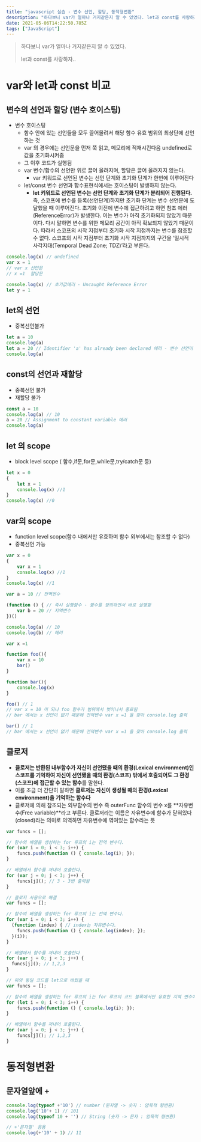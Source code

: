 ```yaml
---
title: "javascript 실습 - 변수 선언, 할당, 동적형변환"
description: "하다보니 var가 얼마나 거지같은지 알 수 있었다. let과 const를 사랑하자..변수 호이스팅함수 안에 있는 선언들을 모두 끌어올려서 해당 함수 유효 범위의 최상단에 선언하는 것var 의 경우에는 선언문을 먼저 쭉 읽고, 메모리에 적재시킨다음 undefined로 값"
date: 2021-05-06T14:22:50.785Z
tags: ["JavaScript"]
---
```

> 하다보니 var가 얼마나 거지같은지 알 수 있었다. 
>
> let과 const를 사랑하자..



# var와 let과 const 비교

## 변수의 선언과 할당 (변수 호이스팅)

- 변수 호이스팅
  - 함수 안에 있는 선언들을 모두 끌어올려서 해당 함수 유효 범위의 최상단에 선언하는 것
  - var 의 경우에는 선언문을 먼저 쭉 읽고, 메모리에 적재시킨다음 undefined로 값을 초기화시켜줌
  - 그 이후 코드가 실행됨
  - var 변수/함수의 선언만 위로 끌어 올려지며, 할당은 끌어 올려지지 않는다.
    - var 키워드로 선언된 변수는 선언 단계와 초기화 단계가 한번에 이루어진다
  - let/const 변수 선언과 함수표현식에서는 호이스팅이 발생하지 않는다.
    - **let 키워드로 선언된 변수는 선언 단계와 초기화 단계가 분리되어 진행된다.** 즉, 스코프에 변수를 등록(선언단계)하지만 초기화 단계는 변수 선언문에 도달했을 때 이루어진다. 초기화 이전에 변수에 접근하려고 하면 참조 에러(ReferenceError)가 발생한다. 이는 변수가 아직 초기화되지 않았기 때문이다. 다시 말하면 변수를 위한 메모리 공간이 아직 확보되지 않았기 때문이다. 따라서 스코프의 시작 지점부터 초기화 시작 지점까지는 변수를 참조할 수 없다. 스코프의 시작 지점부터 초기화 시작 지점까지의 구간을 ‘일시적 사각지대(Temporal Dead Zone; TDZ)’라고 부른다.

```js
console.log(x) // undefined
var x = 1
// var x 선언문
// x =1  할당문

console.log(x) // 초기값에러 - Uncaught Reference Error
let y = 1
```



## let의 선언

- 중복선언불가

```js
let a = 10
console.log(a)
let a = 20 // Identifier 'a' has already been declared 에러 - 변수 선언이 script 맨 먼저 일어나서 아예 위에 console(a) 도 실행안됨.
console.log(a)
```



## const의 선언과 재할당

- 중복선언 불가
- 재할당 불가

```js
const a = 10
console.log(a) // 10
a = 20 // Assignment to constant variable 에러 
console.log(a)
```



## let 의 scope

- block level scope ( 함수,if문,for문,while문,try/catch문 등)

```js
let x = 0
{
    let x = 1
    console.log(x) //1
}
console.log(x) //0

```

## var의 scope

- function level scope(함수 내에서만 유효하며 함수 외부에서는 참조할 수 없다)
- 중복선언 가능

```js
var x = 0
{
    var x = 1
    console.log(x) //1
}
console.log(x) //1
```

```js
var a = 10 // 전역변수

(function () { // 즉시 실행함수 - 함수를 정의하면서 바로 실행함
    var b = 20 // 지역변수
})()

console.log(a) // 10
console.log(b) // 에러
```

```js
var x =1

function foo(){
    var x = 10
    bar()
}

function bar(){
    console.log(x)
}

foo() // 1 
// var x = 10 이 되나 foo 함수가 범위에서 벗어나서 종료됨
// bar 에서는 x 선언이 없기 때문에 전역변수 var x =1 을 찾아 console.log 출력

bar() // 1
// bar 에서는 x 선언이 없기 때문에 전역변수 var x =1 을 찾아 console.log 출력
```



## 클로저

-  **클로저는 반환된 내부함수가 자신이 선언됐을 때의 환경(Lexical environment)인 스코프를 기억하여 자신이 선언됐을 때의 환경(스코프) 밖에서 호출되어도 그 환경(스코프)에 접근할 수 있는 함수**를 말한다. 
  - 이를 조금 더 간단히 말하면 **클로저는 자신이 생성될 때의 환경(Lexical environment)을 기억하는 함수다**
- 클로저에 의해 참조되는 외부함수의 변수 즉 outerFunc 함수의 변수 x를 **자유변수(Free variable)**라고 부른다. 클로저라는 이름은 자유변수에 함수가 닫혀있다(closed)라는 의미로 의역하면 자유변수에 엮여있는 함수라는 뜻

```js
var funcs = [];

// 함수의 배열을 생성하는 for 루프의 i는 전역 변수다.
for (var i = 0; i < 3; i++) {
    funcs.push(function () { console.log(i); });
}

// 배열에서 함수를 꺼내어 호출한다.
for (var j = 0; j < 3; j++) {
    funcs[j](); // 3 - 3번 출력됨
}
```

```js
// 클로저 사용으로 해결
var funcs = [];

// 함수의 배열을 생성하는 for 루프의 i는 전역 변수다.
for (var i = 0; i < 3; i++) {
  (function (index) { // index는 자유변수다.
    funcs.push(function () { console.log(index); });
  }(i));
}

// 배열에서 함수를 꺼내어 호출한다
for (var j = 0; j < 3; j++) {
  funcs[j](); // 1,2,3
}
```

```js
// 위와 동일 코드를 let으로 바꿨을 때
var funcs = [];

// 함수의 배열을 생성하는 for 루프의 i는 for 루프의 코드 블록에서만 유효한 지역 변수이면서 자유 변수이다.
for (let i = 0; i < 3; i++) {
    funcs.push(function () { console.log(i); });
}

// 배열에서 함수를 꺼내어 호출한다.
for (var j = 0; j < 3; j++) {
    funcs[j](); // 1,2,3 
}
```





# 동적형변환

## 문자열앞에 +

```js
console.log(typeof +'10') // number (문자열 -> 숫자 : 암묵적 형변환)
console.log('10'+ 1) // 101
console.log(typeof 10 + '') // String (숫자 -> 문자 : 암묵적 형변환)

// +'문자열' 응용
console.log(+'10' + 1) // 11
```

